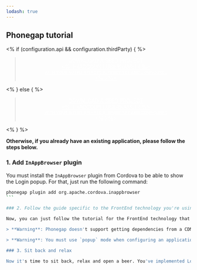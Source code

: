 ```yaml
---
lodash: true
---
```


## Phonegap tutorial

<% if (configuration.api && configuration.thirdParty) { %>

<div class="package" style="text-align: center;">
  <blockquote>
    <a href="https://docs.auth0.com/auth0-cordova/master/create-package?path=examples/phonegap-basic-sample&type=js&filePath=examples/phonegap-basic-sample/www/js@@account.clientParam@@" class="btn btn-lg btn-success btn-package" style="text-transform: uppercase; color: white">
      <span style="display: block">Download a Seed project</span>
      <% if (account.userName) { %>
      <span class="smaller" style="display:block; font-size: 11px">with your Auth0 API Keys already set and configured</span>
      <% } %>
    </a>
  </blockquote>
</div>

<% } else  { %>

<div class="package" style="text-align: center;">
  <blockquote>
    <a href="https://docs.auth0.com/auth0-cordova/master/create-package?path=examples/phonegap-basic-sample&type=js&filePath=examples/phonegap-basic-sample/www/js@@account.clientParam@@" class="btn btn-lg btn-success btn-package" style="text-transform: uppercase; color: white">
      <span style="display: block">Download a Seed project</span>
      <% if (account.userName) { %>
      <span class="smaller" style="display:block; font-size: 11px">with your Auth0 API Keys already set and configured</span>
      <% } %>
    </a>
  </blockquote>
</div>

<% } %>

**Otherwise, if you already have an existing application, please follow the steps below.**

### 1. Add `InAppBrowser` plugin

You must install the `InAppBrowser` plugin from Cordova to be able to show the Login popup. For that, just run the following command:

````bash
phonegap plugin add org.apache.cordova.inappbrowser
```

### 2. Follow the guide specific to the FrontEnd technology you're using

Now, you can just follow the tutorial for the FrontEnd technology that you're using. We currently support applications using [jQuery](https://docs.auth0.com/new/client-platforms/jquery), [AngularJS](https://docs.auth0.com/new/client-platforms/angularjs) and [Vanilla JS](https://docs.auth0.com/new/client-platforms/vanillajs).

> **Warning**: Phonegap doesn't support getting dependencies from a CDN, so you're going to have to download the JS and CSS dependencies locally and then point to the downloaded files.

> **Warning**: You must use `popup` mode when configuring an application with Phonegap. (All available guides currently do that by default)

### 3. Sit back and relax

Now it's time to sit back, relax and open a beer. You've implemented Login and Signup with Auth0 and Cordova.
